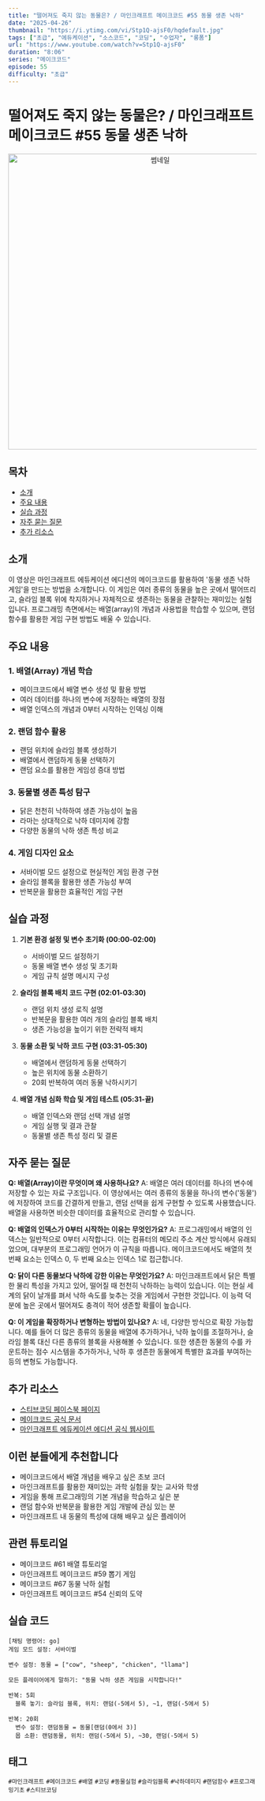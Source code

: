 ```yaml
---
title: "떨어져도 죽지 않는 동물은? / 마인크래프트 메이크코드 #55 동물 생존 낙하"
date: "2025-04-26" 
thumbnail: "https://i.ytimg.com/vi/Stp1Q-ajsF0/hqdefault.jpg"
tags: ["초급", "에듀케이션", "소스코드", "코딩", "수업자", "롱폼"]
url: "https://www.youtube.com/watch?v=Stp1Q-ajsF0"
duration: "8:06"
series: "메이크코드"
episode: 55
difficulty: "초급"
---
```


# 떨어져도 죽지 않는 동물은? / 마인크래프트 메이크코드 #55 동물 생존 낙하

<div align="center">
<img src="https://i.ytimg.com/vi/Stp1Q-ajsF0/hqdefault.jpg" alt="썸네일" width="600"/>
</div>

## 목차
- [소개](#소개)
- [주요 내용](#주요-내용)
- [실습 과정](#실습-과정)
- [자주 묻는 질문](#자주-묻는-질문)
- [추가 리소스](#추가-리소스)

## 소개
이 영상은 마인크래프트 에듀케이션 에디션의 메이크코드를 활용하여 '동물 생존 낙하 게임'을 만드는 방법을 소개합니다. 이 게임은 여러 종류의 동물을 높은 곳에서 떨어뜨리고, 슬라임 블록 위에 착지하거나 자체적으로 생존하는 동물을 관찰하는 재미있는 실험입니다. 프로그래밍 측면에서는 배열(array)의 개념과 사용법을 학습할 수 있으며, 랜덤 함수를 활용한 게임 구현 방법도 배울 수 있습니다.

## 주요 내용
### 1. 배열(Array) 개념 학습
- 메이크코드에서 배열 변수 생성 및 활용 방법
- 여러 데이터를 하나의 변수에 저장하는 배열의 장점
- 배열 인덱스의 개념과 0부터 시작하는 인덱싱 이해

### 2. 랜덤 함수 활용
- 랜덤 위치에 슬라임 블록 생성하기
- 배열에서 랜덤하게 동물 선택하기
- 랜덤 요소를 활용한 게임성 증대 방법

### 3. 동물별 생존 특성 탐구
- 닭은 천천히 낙하하여 생존 가능성이 높음
- 라마는 상대적으로 낙하 데미지에 강함
- 다양한 동물의 낙하 생존 특성 비교

### 4. 게임 디자인 요소
- 서바이벌 모드 설정으로 현실적인 게임 환경 구현
- 슬라임 블록을 활용한 생존 가능성 부여
- 반복문을 활용한 효율적인 게임 구현

## 실습 과정
1. **기본 환경 설정 및 변수 초기화 (00:00-02:00)**
   - 서바이벌 모드 설정하기
   - 동물 배열 변수 생성 및 초기화
   - 게임 규칙 설명 메시지 구성

2. **슬라임 블록 배치 코드 구현 (02:01-03:30)**
   - 랜덤 위치 생성 로직 설명
   - 반복문을 활용한 여러 개의 슬라임 블록 배치
   - 생존 가능성을 높이기 위한 전략적 배치

3. **동물 소환 및 낙하 코드 구현 (03:31-05:30)**
   - 배열에서 랜덤하게 동물 선택하기
   - 높은 위치에 동물 소환하기
   - 20회 반복하여 여러 동물 낙하시키기

4. **배열 개념 심화 학습 및 게임 테스트 (05:31-끝)**
   - 배열 인덱스와 랜덤 선택 개념 설명
   - 게임 실행 및 결과 관찰
   - 동물별 생존 특성 정리 및 결론

## 자주 묻는 질문
**Q: 배열(Array)이란 무엇이며 왜 사용하나요?**
A: 배열은 여러 데이터를 하나의 변수에 저장할 수 있는 자료 구조입니다. 이 영상에서는 여러 종류의 동물을 하나의 변수('동물')에 저장하여 코드를 간결하게 만들고, 랜덤 선택을 쉽게 구현할 수 있도록 사용했습니다. 배열을 사용하면 비슷한 데이터를 효율적으로 관리할 수 있습니다.

**Q: 배열의 인덱스가 0부터 시작하는 이유는 무엇인가요?**
A: 프로그래밍에서 배열의 인덱스는 일반적으로 0부터 시작합니다. 이는 컴퓨터의 메모리 주소 계산 방식에서 유래되었으며, 대부분의 프로그래밍 언어가 이 규칙을 따릅니다. 메이크코드에서도 배열의 첫 번째 요소는 인덱스 0, 두 번째 요소는 인덱스 1로 접근합니다.

**Q: 닭이 다른 동물보다 낙하에 강한 이유는 무엇인가요?**
A: 마인크래프트에서 닭은 특별한 물리 특성을 가지고 있어, 떨어질 때 천천히 낙하하는 능력이 있습니다. 이는 현실 세계의 닭이 날개를 펴서 낙하 속도를 늦추는 것을 게임에서 구현한 것입니다. 이 능력 덕분에 높은 곳에서 떨어져도 충격이 적어 생존할 확률이 높습니다.

**Q: 이 게임을 확장하거나 변형하는 방법이 있나요?**
A: 네, 다양한 방식으로 확장 가능합니다. 예를 들어 더 많은 종류의 동물을 배열에 추가하거나, 낙하 높이를 조절하거나, 슬라임 블록 대신 다른 종류의 블록을 사용해볼 수 있습니다. 또한 생존한 동물의 수를 카운트하는 점수 시스템을 추가하거나, 낙하 후 생존한 동물에게 특별한 효과를 부여하는 등의 변형도 가능합니다.

## 추가 리소스
- [스티브코딩 페이스북 페이지](https://www.facebook.com/stvcoding/)
- [메이크코드 공식 문서](https://minecraft.makecode.com/)
- [마인크래프트 에듀케이션 에디션 공식 웹사이트](https://education.minecraft.net/)

## 이런 분들에게 추천합니다
- 메이크코드에서 배열 개념을 배우고 싶은 초보 코더
- 마인크래프트를 활용한 재미있는 과학 실험을 찾는 교사와 학생
- 게임을 통해 프로그래밍의 기본 개념을 학습하고 싶은 분
- 랜덤 함수와 반복문을 활용한 게임 개발에 관심 있는 분
- 마인크래프트 내 동물의 특성에 대해 배우고 싶은 플레이어

## 관련 튜토리얼
- 메이크코드 #61 배열 튜토리얼
- 마인크래프트 메이크코드 #59 뽑기 게임
- 메이크코드 #67 동물 낙하 실험
- 마인크래프트 메이크코드 #54 신뢰의 도약

## 실습 코드
```
[채팅 명령어: go]
게임 모드 설정: 서바이벌

변수 설정: 동물 = ["cow", "sheep", "chicken", "llama"]

모든 플레이어에게 말하기: "동물 낙하 생존 게임을 시작합니다!"

반복: 5회
  블록 놓기: 슬라임 블록, 위치: 랜덤(-5에서 5), ~1, 랜덤(-5에서 5)

반복: 20회
  변수 설정: 랜덤동물 = 동물[랜덤(0에서 3)]
  몹 소환: 랜덤동물, 위치: 랜덤(-5에서 5), ~30, 랜덤(-5에서 5)
```

## 태그
`#마인크래프트` `#메이크코드` `#배열` `#코딩` `#동물실험` `#슬라임블록` `#낙하데미지` `#랜덤함수` `#프로그래밍기초` `#스티브코딩`